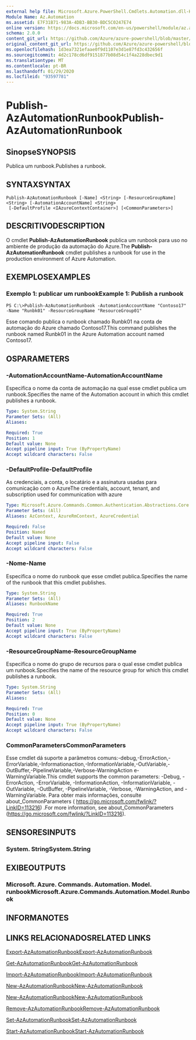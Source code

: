 ```yaml
---
external help file: Microsoft.Azure.PowerShell.Cmdlets.Automation.dll-Help.xml
Module Name: Az.Automation
ms.assetid: E7F31B71-983A-4DB3-BB30-BDC5C0247E74
online version: https://docs.microsoft.com/en-us/powershell/module/az.automation/publish-azautomationrunbook
schema: 2.0.0
content_git_url: https://github.com/Azure/azure-powershell/blob/master/src/Automation/Automation/help/Publish-AzAutomationRunbook.md
original_content_git_url: https://github.com/Azure/azure-powershell/blob/master/src/Automation/Automation/help/Publish-AzAutomationRunbook.md
ms.openlocfilehash: 1d3ea7321efaae0f9d1107e3d1e87fd3c432656f
ms.sourcegitcommit: 4d2c178cd6df9151877b08d54c1f4a228dbec9d1
ms.translationtype: MT
ms.contentlocale: pt-BR
ms.lasthandoff: 01/29/2020
ms.locfileid: "93597781"
---
```

# <span data-ttu-id="8882e-101">Publish-AzAutomationRunbook</span><span class="sxs-lookup"><span data-stu-id="8882e-101">Publish-AzAutomationRunbook</span></span>

## <span data-ttu-id="8882e-102">Sinopse</span><span class="sxs-lookup"><span data-stu-id="8882e-102">SYNOPSIS</span></span>
<span data-ttu-id="8882e-103">Publica um runbook.</span><span class="sxs-lookup"><span data-stu-id="8882e-103">Publishes a runbook.</span></span>

## <span data-ttu-id="8882e-104">SYNTAX</span><span class="sxs-lookup"><span data-stu-id="8882e-104">SYNTAX</span></span>

```
Publish-AzAutomationRunbook [-Name] <String> [-ResourceGroupName] <String> [-AutomationAccountName] <String>
 [-DefaultProfile <IAzureContextContainer>] [<CommonParameters>]
```

## <span data-ttu-id="8882e-105">DESCRITIVO</span><span class="sxs-lookup"><span data-stu-id="8882e-105">DESCRIPTION</span></span>
<span data-ttu-id="8882e-106">O cmdlet **Publish-AzAutomationRunbook** publica um runbook para uso no ambiente de produção da automação do Azure.</span><span class="sxs-lookup"><span data-stu-id="8882e-106">The **Publish-AzAutomationRunbook** cmdlet publishes a runbook for use in the production environment of Azure Automation.</span></span>

## <span data-ttu-id="8882e-107">EXEMPLOS</span><span class="sxs-lookup"><span data-stu-id="8882e-107">EXAMPLES</span></span>

### <span data-ttu-id="8882e-108">Exemplo 1: publicar um runbook</span><span class="sxs-lookup"><span data-stu-id="8882e-108">Example 1: Publish a runbook</span></span>
```
PS C:\>Publish-AzAutomationRunbook -AutomationAccountName "Contoso17" -Name "Runbk01" -ResourceGroupName "ResourceGroup01"
```

<span data-ttu-id="8882e-109">Esse comando publica o runbook chamado Runbk01 na conta de automação do Azure chamado Contoso17.</span><span class="sxs-lookup"><span data-stu-id="8882e-109">This command publishes the runbook named Runbk01 in the Azure Automation account named Contoso17.</span></span>

## <span data-ttu-id="8882e-110">OS</span><span class="sxs-lookup"><span data-stu-id="8882e-110">PARAMETERS</span></span>

### <span data-ttu-id="8882e-111">-AutomationAccountName</span><span class="sxs-lookup"><span data-stu-id="8882e-111">-AutomationAccountName</span></span>
<span data-ttu-id="8882e-112">Especifica o nome da conta de automação na qual esse cmdlet publica um runbook.</span><span class="sxs-lookup"><span data-stu-id="8882e-112">Specifies the name of the Automation account in which this cmdlet publishes a runbook.</span></span>

```yaml
Type: System.String
Parameter Sets: (All)
Aliases:

Required: True
Position: 1
Default value: None
Accept pipeline input: True (ByPropertyName)
Accept wildcard characters: False
```

### <span data-ttu-id="8882e-113">-DefaultProfile</span><span class="sxs-lookup"><span data-stu-id="8882e-113">-DefaultProfile</span></span>
<span data-ttu-id="8882e-114">As credenciais, a conta, o locatário e a assinatura usadas para comunicação com o Azure</span><span class="sxs-lookup"><span data-stu-id="8882e-114">The credentials, account, tenant, and subscription used for communication with azure</span></span>

```yaml
Type: Microsoft.Azure.Commands.Common.Authentication.Abstractions.Core.IAzureContextContainer
Parameter Sets: (All)
Aliases: AzContext, AzureRmContext, AzureCredential

Required: False
Position: Named
Default value: None
Accept pipeline input: False
Accept wildcard characters: False
```

### <span data-ttu-id="8882e-115">-Nome</span><span class="sxs-lookup"><span data-stu-id="8882e-115">-Name</span></span>
<span data-ttu-id="8882e-116">Especifica o nome do runbook que esse cmdlet publica.</span><span class="sxs-lookup"><span data-stu-id="8882e-116">Specifies the name of the runbook that this cmdlet publishes.</span></span>

```yaml
Type: System.String
Parameter Sets: (All)
Aliases: RunbookName

Required: True
Position: 2
Default value: None
Accept pipeline input: True (ByPropertyName)
Accept wildcard characters: False
```

### <span data-ttu-id="8882e-117">-ResourceGroupName</span><span class="sxs-lookup"><span data-stu-id="8882e-117">-ResourceGroupName</span></span>
<span data-ttu-id="8882e-118">Especifica o nome do grupo de recursos para o qual esse cmdlet publica um runbook.</span><span class="sxs-lookup"><span data-stu-id="8882e-118">Specifies the name of the resource group for which this cmdlet publishes a runbook.</span></span>

```yaml
Type: System.String
Parameter Sets: (All)
Aliases:

Required: True
Position: 0
Default value: None
Accept pipeline input: True (ByPropertyName)
Accept wildcard characters: False
```

### <span data-ttu-id="8882e-119">CommonParameters</span><span class="sxs-lookup"><span data-stu-id="8882e-119">CommonParameters</span></span>
<span data-ttu-id="8882e-120">Esse cmdlet dá suporte a parâmetros comuns:-debug,-ErrorAction,-ErrorVariable,-Informationaction,-InformationVariable,-OutVariable,-OutBuffer,-PipelineVariable,-Verbose-WarningAction e-WarningVariable.</span><span class="sxs-lookup"><span data-stu-id="8882e-120">This cmdlet supports the common parameters: -Debug, -ErrorAction, -ErrorVariable, -InformationAction, -InformationVariable, -OutVariable, -OutBuffer, -PipelineVariable, -Verbose, -WarningAction, and -WarningVariable.</span></span> <span data-ttu-id="8882e-121">Para obter mais informações, consulte about_CommonParameters ( https://go.microsoft.com/fwlink/?LinkID=113216) .</span><span class="sxs-lookup"><span data-stu-id="8882e-121">For more information, see about_CommonParameters (https://go.microsoft.com/fwlink/?LinkID=113216).</span></span>

## <span data-ttu-id="8882e-122">SENSORES</span><span class="sxs-lookup"><span data-stu-id="8882e-122">INPUTS</span></span>

### <span data-ttu-id="8882e-123">System. String</span><span class="sxs-lookup"><span data-stu-id="8882e-123">System.String</span></span>

## <span data-ttu-id="8882e-124">EXIBE</span><span class="sxs-lookup"><span data-stu-id="8882e-124">OUTPUTS</span></span>

### <span data-ttu-id="8882e-125">Microsoft. Azure. Commands. Automation. Model. runbook</span><span class="sxs-lookup"><span data-stu-id="8882e-125">Microsoft.Azure.Commands.Automation.Model.Runbook</span></span>

## <span data-ttu-id="8882e-126">INFORMA</span><span class="sxs-lookup"><span data-stu-id="8882e-126">NOTES</span></span>

## <span data-ttu-id="8882e-127">LINKS RELACIONADOS</span><span class="sxs-lookup"><span data-stu-id="8882e-127">RELATED LINKS</span></span>

[<span data-ttu-id="8882e-128">Export-AzAutomationRunbook</span><span class="sxs-lookup"><span data-stu-id="8882e-128">Export-AzAutomationRunbook</span></span>](./Export-AzAutomationRunbook.md)

[<span data-ttu-id="8882e-129">Get-AzAutomationRunbook</span><span class="sxs-lookup"><span data-stu-id="8882e-129">Get-AzAutomationRunbook</span></span>](./Get-AzAutomationRunbook.md)

[<span data-ttu-id="8882e-130">Import-AzAutomationRunbook</span><span class="sxs-lookup"><span data-stu-id="8882e-130">Import-AzAutomationRunbook</span></span>](./Import-AzAutomationRunbook.md)

[<span data-ttu-id="8882e-131">New-AzAutomationRunbook</span><span class="sxs-lookup"><span data-stu-id="8882e-131">New-AzAutomationRunbook</span></span>](./New-AzAutomationRunbook.md)

[<span data-ttu-id="8882e-132">New-AzAutomationRunbook</span><span class="sxs-lookup"><span data-stu-id="8882e-132">New-AzAutomationRunbook</span></span>](./New-AzAutomationRunbook.md)

[<span data-ttu-id="8882e-133">Remove-AzAutomationRunbook</span><span class="sxs-lookup"><span data-stu-id="8882e-133">Remove-AzAutomationRunbook</span></span>](./Remove-AzAutomationRunbook.md)

[<span data-ttu-id="8882e-134">Set-AzAutomationRunbook</span><span class="sxs-lookup"><span data-stu-id="8882e-134">Set-AzAutomationRunbook</span></span>](./Set-AzAutomationRunbook.md)

[<span data-ttu-id="8882e-135">Start-AzAutomationRunbook</span><span class="sxs-lookup"><span data-stu-id="8882e-135">Start-AzAutomationRunbook</span></span>](./Start-AzAutomationRunbook.md)


